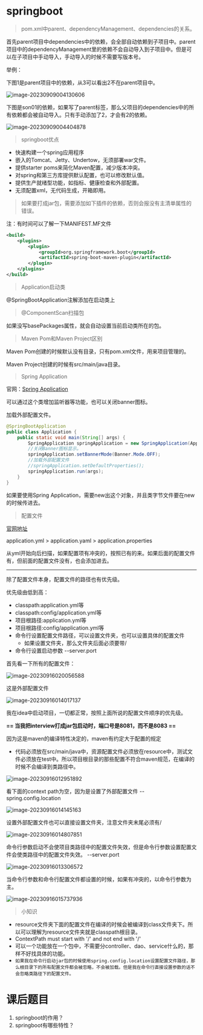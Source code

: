 # springboot

> pom.xml中parent、dependencyManagement、dependencies的关系。

首先parent项目中dependencies中的依赖，会全部自动依赖到子项目中。parent项目中的dependencyManagement里的依赖不会自动导入到子项目中。但是可以在子项目中手动导入，手动导入的时候不需要写版本号。

举例：

下图1是parent项目中的依赖，从3可以看出2不在parent项目中。

![image-20230909004130606](图片/image-20230909004130606.png)

下图是son01的依赖，如果写了parent标签，那么父项目的dependencies中的所有依赖都会被自动导入。只有手动添加了2，才会有2的依赖。

![image-20230909004404878](图片/image-20230909004404878.png)

> springboot优点

- 快速构建一个spring应用程序
- 嵌入的Tomcat、Jetty、Undertow，无须部署war文件。
- 提供starter poms来简化Maven配置，减少版本冲突。
- 对spring和第三方库提供默认配置，也可以修改默认值。
- 提供生产就绪型功能，如指标、健康检查和外部配置。
- 无须配置xml，无代码生成，开箱即用。

> 如果要打成jar包，需要添加如下插件的依赖，否则会报没有主清单属性的错误。

注：有时间可以了解一下MANIFEST.MF文件

```xml
<build>
    <plugins>
        <plugin>
            <groupId>org.springframework.boot</groupId>
            <artifactId>spring-boot-maven-plugin</artifactId>
        </plugin>
    </plugins>
</build>
```

> Application启动类

@SpringBootApplication注解添加在启动类上

> @ComponentScan扫描包

如果没写basePackages属性，就会自动设置当前启动类所在的包。

> Maven Pom和Maven Project区别

Maven Pom创建的时候默认没有目录，只有pom.xml文件，用来项目管理的。

Maven Project创建的时候有src/main/java目录。

> Spring Application

官网：<a href="https://docs.spring.io/spring-boot/docs/2.7.15/reference/html/features.html#features.spring-application">Spring Application</a>

可以通过这个类增加监听器等功能，也可以关闭banner图标。

加载外部配置文件。

```java
@SpringBootApplication
public class Application {
    public static void main(String[] args) {
        SpringApplication springApplication = new SpringApplication(Application.class);
        //关闭Banner图标显示。
        springApplication.setBannerMode(Banner.Mode.OFF);
        //加载外部配置文件
        //springApplication.setDefaultProperties();
        springApplication.run(args);
    }
}
```

如果要使用Spring Application，需要new出这个对象，并且类字节文件要在new的时候传进去。

> 配置文件

<a href="https://docs.spring.io/spring-boot/docs/current/reference/html/features.html#features.external-config">官网地址</a>

application.yml > application.yaml > application.properties

从yml开始向后扫描，如果配置项有冲突的，按照已有的来。如果后面的配置文件有，但前面的配置文件没有，也会添加进去。

------------------------------------------------------------------------------------------------------------------------------------------------

除了配置文件本身，配置文件的路径也有优先级。

优先级由低到高：

- classpath:application.yml等
- classpath:config/application.yml等
- 项目根路径:application.yml等
- 项目根路径:config/application.yml等
- 命令行设置配置文件路径，可以设置文件夹，也可以设置具体的配置文件
  - 如果设置文件夹，那么文件夹后面必须要带/
- 命令行设置启动参数 --server.port

首先看一下所有的配置文件：

![image-20230916020056588](图片/image-20230916020056588.png) 

这是外部配置文件

![image-20230916014017137](图片/image-20230916014017137.png) 



我在idea中启动项目，一切都正常，按照上面所说的配置文件顺序的优先级。

**== 当我把interview打成jar包启动时，端口号是8081，而不是8083 ==**

因为这是maven的编译特性决定的，maven有约定大于配置的规定

- 代码必须放在src/main/java中，资源配置文件必须放在resource中，测试文件必须放在test中。所以项目根目录的那些配置不符合maven规范，在编译的时候不会编译到类路径中。

![image-20230916012951892](图片/image-20230916012951892.png) 



看下面的context path为空，因为是设置了外部配置文件 --spring.config.location

![image-20230916014145163](图片/image-20230916014145163.png) 

设置外部配置文件也可以直接设置文件夹，注意文件夹末尾必须有/

![image-20230916014807851](图片/image-20230916014807851.png) 



命令行参数启动不会使项目类路径中的配置文件失效，但是命令行参数设置配置文件会使类路径中的配置文件失效。 --server.port

![image-20230916013306572](图片/image-20230916013306572.png) 



当命令行参数和命令行配置文件都设置的时候，如果有冲突的，以命令行参数为主。

![image-20230916015737936](图片/image-20230916015737936.png) 

> 小知识

- resource文件夹下面的配置文件在编译的时候会被编译到class文件夹下。所以可以理解为resource文件夹就是classpath根目录。
- ContextPath must start with '/' and not end with '/'
- 可以一个功能放在一个包中，不需要分controller、dao、service什么的，那样不好找具体的功能。
- `如果我在命令行启动jar包的时候使用spring.config.location设置配置文件路径，那么根目录下的所有配置文件都会被忽略，不会被加载。但是我在命令行直接设置参数的话不会忽略类路径下的配置文件。`



# 课后题目

1. springboot的作用？
2. springboot有哪些特性？

